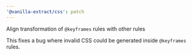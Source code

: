 ```yaml
---
'@vanilla-extract/css': patch
---
```


Align transformation of `@keyframes` rules with other rules

This fixes a bug where invalid CSS could be generated inside `@keyframes` rules.
